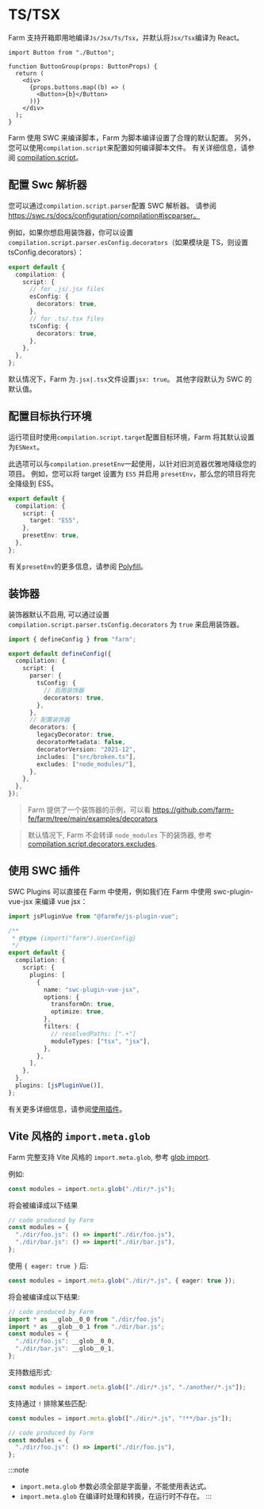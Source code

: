 # TS/TSX

Farm 支持开箱即用地编译`Js/Jsx/Ts/Tsx`，并默认将`Jsx/Tsx`编译为 React。

```tsx title="./button.tsx"
import Button from "./Button";

function ButtonGroup(props: ButtonProps) {
  return (
    <div>
      {props.buttons.map((b) => (
        <Button>{b}</Button>
      ))}
    </div>
  );
}
```

Farm 使用 SWC 来编译脚本，Farm 为脚本编译设置了合理的默认配置。 另外，您可以使用`compilation.script`来配置如何编译脚本文件。 有关详细信息，请参阅 [compilation.script](/docs/config/farm-config#compilation-options)。

## 配置 Swc 解析器

您可以通过`compilation.script.parser`配置 SWC 解析器。 请参阅 https://swc.rs/docs/configuration/compilation#jscparser。

例如，如果你想启用装饰器，你可以设置`compilation.script.parser.esConfig.decorators`（如果模块是 TS，则设置 tsConfig.decorators）：

```ts title="farm.config.ts"
export default {
  compilation: {
    script: {
      // for .js/.jsx files
      esConfig: {
        decorators: true,
      },
      // for .ts/.tsx files
      tsConfig: {
        decorators: true,
      },
    },
  },
};
```

默认情况下，Farm 为`.jsx|.tsx`文件设置`jsx: true`。 其他字段默认为 SWC 的默认值。

## 配置目标执行环境

运行项目时使用`compilation.script.target`配置目标环境，Farm 将其默认设置为`ESNext`。

此选项可以与`compilation.presetEnv`一起使用，以针对旧浏览器优雅地降级您的项目。 例如，您可以将 target 设置为 `ES5` 并启用 `presetEnv`，那么您的项目将完全降级到 ES5。

```ts title="farm.config.ts"
export default {
  compilation: {
    script: {
      target: "ES5",
    },
    presetEnv: true,
  },
};
```

有关`presetEnv`的更多信息，请参阅 [Polyfill](/docs/features/polyfill)。

## 装饰器

装饰器默认不启用, 可以通过设置 `compilation.script.parser.tsConfig.decorators` 为 `true` 来启用装饰器。

```ts
import { defineConfig } from "farm";

export default defineConfig({
  compilation: {
    script: {
      parser: {
        tsConfig: {
          // 启用装饰器
          decorators: true,
        },
      },
      // 配置装饰器
      decorators: {
        legacyDecorator: true,
        decoratorMetadata: false,
        decoratorVersion: "2021-12",
        includes: ["src/broken.ts"],
        excludes: ["node_modules/"],
      },
    },
  },
});
```

> Farm 提供了一个装饰器的示例，可以看 https://github.com/farm-fe/farm/tree/main/examples/decorators

> 默认情况下, Farm 不会转译 `node_modules` 下的装饰器, 参考 [compilation.script.decorators.excludes](/docs/config/farm-config#scriptdecorators).

## 使用 SWC 插件

SWC Plugins 可以直接在 Farm 中使用，例如我们在 Farm 中使用 swc-plugin-vue-jsx 来编译 vue jsx：

```ts title="farm.config.ts"
import jsPluginVue from "@farmfe/js-plugin-vue";

/**
 * @type {import("farm").UserConfig}
 */
export default {
  compilation: {
    script: {
      plugins: [
        {
          name: "swc-plugin-vue-jsx",
          options: {
            transformOn: true,
            optimize: true,
          },
          filters: {
            // resolvedPaths: [".+"]
            moduleTypes: ["tsx", "jsx"],
          },
        },
      ],
    },
  },
  plugins: [jsPluginVue()],
};
```

有关更多详细信息，请参阅[使用插件](/docs/using-plugins#using-swc-plugins)。

## Vite 风格的 `import.meta.glob`

Farm 完整支持 Vite 风格的 `import.meta.glob`, 参考 [glob import](https://vitejs.dev/guide/features.html#glob-import).

例如:

```ts
const modules = import.meta.glob("./dir/*.js");
```

将会被编译成以下结果

```ts
// code produced by Farm
const modules = {
  "./dir/foo.js": () => import("./dir/foo.js"),
  "./dir/bar.js": () => import("./dir/bar.js"),
};
```

使用 `{ eager: true }` 后:

```ts
const modules = import.meta.glob("./dir/*.js", { eager: true });
```

将会被编译成以下结果:

```ts
// code produced by Farm
import * as __glob__0_0 from "./dir/foo.js";
import * as __glob__0_1 from "./dir/bar.js";
const modules = {
  "./dir/foo.js": __glob__0_0,
  "./dir/bar.js": __glob__0_1,
};
```

支持数组形式:

```ts
const modules = import.meta.glob(["./dir/*.js", "./another/*.js"]);
```

支持通过 `!` 排除某些匹配:

```ts
const modules = import.meta.glob(["./dir/*.js", "!**/bar.js"]);
```

```ts
// code produced by Farm
const modules = {
  "./dir/foo.js": () => import("./dir/foo.js"),
};
```

:::note

- `import.meta.glob` 参数必须全部是字面量，不能使用表达式。
- `import.meta.glob` 在编译时处理和转换，在运行时不存在。
  :::
